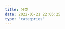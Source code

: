 ```yaml
---
title: 分类
date: 2022-05-21 22:05:25
type: "categories"
---
```


<meta name="referrer" content="no-referrer" />

